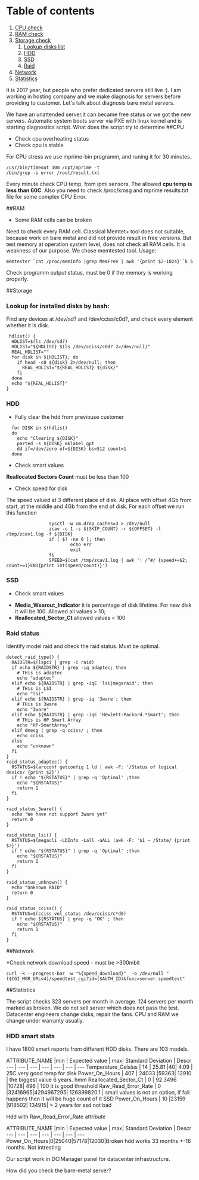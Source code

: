 # Table of contents
1. [CPU check](#cpu)
2. [RAM check](#ram)
3. [Storage check](#storage)
    1. [Lookup disks list](#lookup-for-installed-disks-by-bash)
    2. [HDD](#hdd)
    3. [SSD](#ssd)
    3. [Raid](#raid-status)
4. [Network](#network)
5. [Statistics](#Statistics)


It is 2017 year, but people who prefer dedicated servers still live :). I am working  in hosting company and we make diagnosis for servers before providing to customer. 
Let's talk about diagnosis bare metal servers.

We have an unattended server,it can became free status or we got the new servers. 
Automatic system boots server via PXE with linux kernel and is starting diagnostics script. What does the script try to determine
##CPU
* Check cpu overheating status
* Check cpu is stable

For CPU stress we use mprime-bin programm, and runing it for 30 minutes.

``` 
/usr/bin/timeout 30m /opt/mprime -t 
/bin/grep -i error /root/result.txt
```

Every minute check CPU temp, from ipmi sensors. The allowed **cpu temp is less than 60C**.
Also you need to check /proc/kmsg and mprime results.txt file for some complex CPU Error.

##RAM
* Some RAM cells can be broken

Need to check every RAM cell. Classical Memtet+ tool does not suitable, because work on bare metal and did not provide result in free versions.
But test memory at operation system level, does not check all RAM cells. It is weakness of our purpose. We chose memtested tool. Usage:

```
memtester `cat /proc/meminfo |grep MemFree | awk '{print $2-1024}'`k 5
```

Check programm output status, must be 0 if the memory is working properly.

##Storage
### Lookup for installed disks by bash:

Find any devices at /dev/sd? and /dev/cciss/c0d?, and check every element whether it is disk.

```
 hdlist() {
  HDLIST=$(ls /dev/sd?)
  HDLIST="${HDLIST} $(ls /dev/cciss/c0d? 2>/dev/null)"
  REAL_HDLIST=""
  for disk in ${HDLIST}; do
    if head -c0 ${disk} 2>/dev/null; then
      REAL_HDLIST="${REAL_HDLIST} ${disk}"
    fi
  done
  echo "${REAL_HDLIST}"
}
```

### HDD

* Fully clear the hdd from previouse customer

```
  for DISK in $(hdlist)
  do
    echo "Clearing ${DISK}"
    parted -s ${DISK} mklabel gpt
    dd if=/dev/zero of=${DISK} bs=512 count=1
  done
```

* Check smart values

 **Reallocated Sectors Count** must be less than 100

* Check speed for disk 

 The speed valued at 3 different place of disk. At place with offset 4Gb from start, at the middle and 4Gb from the end of disk. For each offset we run this function

```
                sysctl -w vm.drop_caches=3 > /dev/null
                zcav -c 1 -s ${SKIP_COUNT} -r ${OFFSET} -l /tmp/zcav1.log -f ${DISK}
                if [ $? -ne 0 ]; then
                        echo err
                        exit
                fi
                SPEED=$(cat /tmp/zcav1.log | awk '! /^#/ {speed+=$2; count+=1}END{print int(speed/count)}') 
```

### SSD
* Check smart values
 - **Media_Wearout_Indicator** it is percentage of disk lifetime. For new disk it will be 100. Allowed all values > 10;
 - **Reallocated_Sector_Ct** allowed values < 100

### Raid status
Identify model raid and check the raid status. Must be optimal.

```
detect_raid_type() {
  RAIDSTR=$(lspci | grep -i raid)
  if echo ${RAIDSTR} | grep -iq adaptec; then
    # THis is adaptec
    echo "adaptec"
  elif echo ${RAIDSTR} | grep -iqE 'lsi|megaraid'; then
    # THis is LSI
    echo "lsi"
  elif echo ${RAIDSTR} | grep -iq '3ware'; then
    # THis is 3ware
    echo "3ware"
  elif echo ${RAIDSTR} | grep -iqE 'Hewlett-Packard.*Smart'; then
    # THis is HP Smart Array
    echo "HP-SmartArray"
  elif dmesg | grep -q cciss/ ; then
    echo cciss
  else
    echo "unknown"
  fi
}
raid_status_adaptec() {
  RSTATUS=$(arcconf getconfig 1 ld | awk -F: '/Status of logical device/ {print $2}')
  if ! echo "${RSTATUS}" | grep -q 'Optimal' ;then
    echo "${RSTATUS}"
    return 1
  fi
}

raid_status_3ware() {
  echo "We have not support 3ware yet"
  return 0
}

raid_status_lsi() {
  RSTATUS=$(megacli -LDInfo -Lall -aALL |awk -F: '$1 ~ /State/ {print $2}')
  if ! echo "${RSTATUS}" | grep -q 'Optimal' ;then
    echo "${RSTATUS}"
    return 1
  fi
}

raid_status_unknown() {
  echo "Unknown RAID"
  return 0
}

raid_status_cciss() {
  RSTATUS=$(cciss_vol_status /dev/cciss/c*d0)
  if ! echo ${RSTATUS} | grep -q "OK" ; then
    echo "${RSTATUS}"
    return 1
  fi
}
```

##Network

*Check network download speed -  must be >300mbit

`curl -k --progress-bar -w "%{speed_download}"  -o /dev/null "($CGI_MGR_URLv4)/speedtest_cgi?id=($AUTH_ID)&func=server.speedtest"`

##Statistics

The script checks 323 servers per month in average. 124 servers per month marked as broken. We do not sell server which does not pass the test. 
Datacenter engineers change disks, repair the fans. CPU and RAM we change under warranty usually. 

### HDD smart stats
I have 1800 smart reports from different HDD disks. There are 103 models.

ATTRIBUTE_NAME |min | Expected value | max| Standard Deviation | Descr
--- | --- | --- | --- | --- | --- | --- 
Temperature_Celsius | 14 | 25.81 |40|  4.09 | 25C very good temp for disk
Power_On_Hours | 407 | 24033 |59363|  12910 | the biggest value 6 years. hmm
Reallocated_Sector_Ct | 0 | 92.3496 |10728| 496 | 100 it is good threshold
Raw_Read_Error_Rate | 0 |32416965|4294967295| 126899820.1 | small values is not an option, if fail happens then it will be huge count of it
SSD Power_On_Hours | 10 |23159  |918502| 134915| > 2 years for ssd not bad

Hdd with Raw_Read_Error_Rate attribute 

ATTRIBUTE_NAME |min | Expected value | max| Standard Deviation | Descr
--- | --- | --- | --- | --- | --- | --- 
Power_On_Hours|0|25040|57178|12030|Broken hdd works 33 months +-16 months. Not intresting

Our script work in DCIManager panel for datacenter infrastructure. 

How did you check the bare-metal server? 
